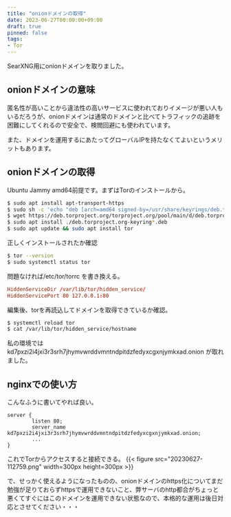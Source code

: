 ```yaml
---
title: "onionドメインの取得"
date: 2023-06-27T00:00:00+09:00
draft: true
pinned: false
tags:
- Tor
---
```

SearXNG用にonionドメインを取りました。
<!--more-->

## onionドメインの意味
匿名性が高いことから違法性の高いサービスに使われておりイメージが悪い人もいるだろうが、onionドメインは通常のドメインと比べてトラフィックの追跡を困難にしてくれるので安全で、検閲回避にも使われています。

また、ドメインを運用するにあたってグローバルIPを持たなくてよいというメリットもあります。

## onionドメインの取得
Ubuntu Jammy amd64前提です。まずはTorのインストールから。
```bash
$ sudo apt install apt-transport-https
$ sudo sh -c 'echo "deb [arch=amd64 signed-by=/usr/share/keyrings/deb.torproject.org-keyring.gpg] https://deb.torproject.org/torproject.org $(lsb_release -sc) main" >> /etc/apt/sources.list.d/tor-project.list'
$ wget https://deb.torproject.org/torproject.org/pool/main/d/deb.torproject.org-keyring/deb.torproject.org-keyring_2022.04.27.1_all.deb
$ sudo apt install ./deb.torproject.org-keyring*.deb
$ sudo apt update && sudo apt install tor
```
正しくインストールされたか確認
```bash
$ tor --version
$ sudo systemctl status tor
```
問題なければ/etc/tor/torrc を書き換える。
```conf
HiddenServiceDir /var/lib/tor/hidden_service/
HiddenServicePort 80 127.0.0.1:80
```
編集後、torを再読込してドメインを取得できているか確認。
```bash
$ systemctl reload tor
$ cat /var/lib/tor/hidden_service/hostname
```
私の環境では kd7pxzi2i4jxi3r3srh7jhymvwrddvmntndpitdzfedyxcgxnjymkxad.onion が取れました。

## nginxでの使い方
こんなふうに書いてやれば良い。
```nginx
server {
        listen 80;
        server_name kd7pxzi2i4jxi3r3srh7jhymvwrddvmntndpitdzfedyxcgxnjymkxad.onion;
        ...
}
```
これでTorからアクセスすると接続できる。
{{< figure src="20230627-112759.png" width=300px  height=300px >}}

で、せっかく使えるようになったものの、onionドメインのhttps化についてまだ勉強が足りておらずhttpsで運用できないこと、弊サーバのhttp都合がちょっと悪くてすぐにはこのドメインを運用できない状態なので、本格的な運用は後日対応とさせてください・・・